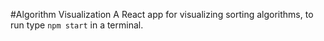 #Algorithm Visualization
A React app for visualizing sorting algorithms, to run type `npm start` in a terminal.
